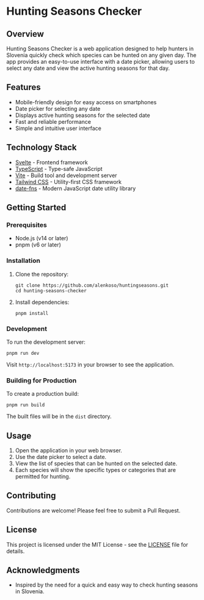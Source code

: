 # Hunting Seasons Checker

## Overview

Hunting Seasons Checker is a web application designed to help hunters in Slovenia quickly check which species can be hunted on any given day. The app provides an easy-to-use interface with a date picker, allowing users to select any date and view the active hunting seasons for that day.

## Features

- Mobile-friendly design for easy access on smartphones
- Date picker for selecting any date
- Displays active hunting seasons for the selected date
- Fast and reliable performance
- Simple and intuitive user interface

## Technology Stack

- [Svelte](https://svelte.dev/) - Frontend framework
- [TypeScript](https://www.typescriptlang.org/) - Type-safe JavaScript
- [Vite](https://vitejs.dev/) - Build tool and development server
- [Tailwind CSS](https://tailwindcss.com/) - Utility-first CSS framework
- [date-fns](https://date-fns.org/) - Modern JavaScript date utility library

## Getting Started

### Prerequisites

- Node.js (v14 or later)
- pnpm (v6 or later)

### Installation

1. Clone the repository:
   ```
   git clone https://github.com/alenkoso/huntingseasons.git
   cd hunting-seasons-checker
   ```

2. Install dependencies:
   ```
   pnpm install
   ```

### Development

To run the development server:

```
pnpm run dev
```

Visit `http://localhost:5173` in your browser to see the application.

### Building for Production

To create a production build:

```
pnpm run build
```

The built files will be in the `dist` directory.

## Usage

1. Open the application in your web browser.
2. Use the date picker to select a date.
3. View the list of species that can be hunted on the selected date.
4. Each species will show the specific types or categories that are permitted for hunting.

## Contributing

Contributions are welcome! Please feel free to submit a Pull Request.

## License

This project is licensed under the MIT License - see the [LICENSE](LICENSE) file for details.

## Acknowledgments

- Inspired by the need for a quick and easy way to check hunting seasons in Slovenia.